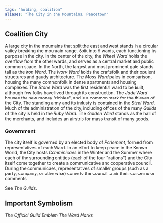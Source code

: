 ```yaml
---
tags: "holding, coalition"
aliases: "The City in the Mountains, Peacetown"
---
```


## Coalition City

A large city in the mountains that split the east and west stands in a circular valley breaking the mountain range. Split into 9 wards, each functioning its purpose in the city. In the center of the city, the *Wheel Ward* holds the overflow from the other wards, and serves as a central market and public common space. In the North, the largest and most prominent gate stands tall as the *Iron Ward*. The *Ivory Ward* holds the craftsfolk and their opulent structures and gaudy architecture. The *Moss Ward* pales in comparison, housing the many commonfolk in dense apartments and housing complexes. The *Stone Ward* was the first residential ward to be built, although few folks have lived through its construction. The *Jade Ward* houses the new money "richies", and is a common mark for the thieves of the City. The standing army and its industy is contained in the *Steel Ward*. Much of the administration of the city, including offices of the many *Guilds* of the city is held in the *Ruby Ward*. The *Golden Ward* stands as the hall of the merchants, and includes an airstrip for mass transit of many goods.

### Government

The city itself is governed by an elected body of *Parlement*, formed from representatives of each Ward. In an effort to keep peace in the Known World, the City hosts *Comminicaes* in the Winter and the Summer where each of the surrounding entities (each of the four "nations") and the City itself come together to create a communicative and cooperative council. During the communicaes, representatives of smaller groups (such as a party, company, or otherwise) come to the council to air their concerns or comments.

See *The Guilds*.

## Important Symbolism

*The Official Guild Emblem*
*The Ward Marks*
